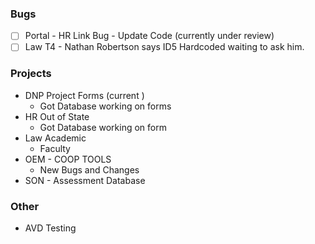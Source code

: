 
### Bugs
- [ ] Portal - HR Link Bug - Update Code (currently under review)
- [ ] Law T4 - Nathan Robertson says ID5 Hardcoded waiting to ask him.
### Projects
- DNP Project Forms (current )
	- Got Database working on forms
- HR Out of State
	- Got Database working on form
- Law Academic
	- Faculty
- OEM - COOP TOOLS 
	- New Bugs and Changes
- SON - Assessment Database
### Other
- AVD Testing
